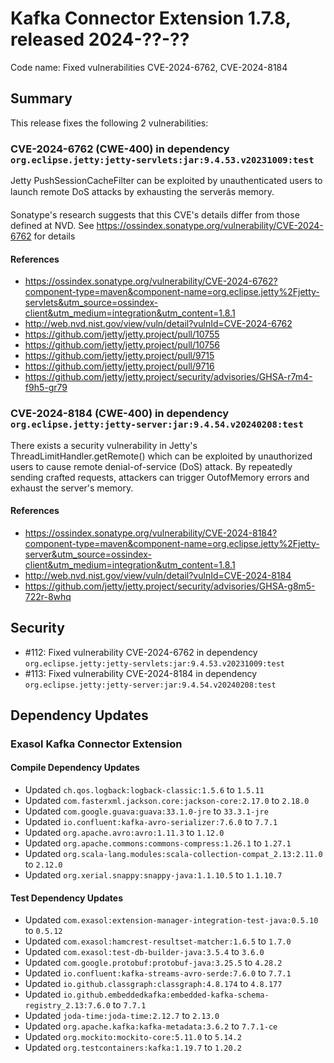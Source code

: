 # Kafka Connector Extension 1.7.8, released 2024-??-??

Code name: Fixed vulnerabilities CVE-2024-6762, CVE-2024-8184

## Summary

This release fixes the following 2 vulnerabilities:

### CVE-2024-6762 (CWE-400) in dependency `org.eclipse.jetty:jetty-servlets:jar:9.4.53.v20231009:test`
Jetty PushSessionCacheFilter can be exploited by unauthenticated users 
to launch remote DoS attacks by exhausting the serverâs memory.

Sonatype's research suggests that this CVE's details differ from those defined at NVD. See https://ossindex.sonatype.org/vulnerability/CVE-2024-6762 for details
#### References
* https://ossindex.sonatype.org/vulnerability/CVE-2024-6762?component-type=maven&component-name=org.eclipse.jetty%2Fjetty-servlets&utm_source=ossindex-client&utm_medium=integration&utm_content=1.8.1
* http://web.nvd.nist.gov/view/vuln/detail?vulnId=CVE-2024-6762
* https://github.com/jetty/jetty.project/pull/10755
* https://github.com/jetty/jetty.project/pull/10756
* https://github.com/jetty/jetty.project/pull/9715
* https://github.com/jetty/jetty.project/pull/9716
* https://github.com/jetty/jetty.project/security/advisories/GHSA-r7m4-f9h5-gr79

### CVE-2024-8184 (CWE-400) in dependency `org.eclipse.jetty:jetty-server:jar:9.4.54.v20240208:test`
There exists a security vulnerability in Jetty's ThreadLimitHandler.getRemote() which can be exploited by unauthorized users to cause remote denial-of-service (DoS) attack.  By repeatedly sending crafted requests, attackers can trigger OutofMemory errors and exhaust the server's memory.
#### References
* https://ossindex.sonatype.org/vulnerability/CVE-2024-8184?component-type=maven&component-name=org.eclipse.jetty%2Fjetty-server&utm_source=ossindex-client&utm_medium=integration&utm_content=1.8.1
* http://web.nvd.nist.gov/view/vuln/detail?vulnId=CVE-2024-8184
* https://github.com/jetty/jetty.project/security/advisories/GHSA-g8m5-722r-8whq

## Security

* #112: Fixed vulnerability CVE-2024-6762 in dependency `org.eclipse.jetty:jetty-servlets:jar:9.4.53.v20231009:test`
* #113: Fixed vulnerability CVE-2024-8184 in dependency `org.eclipse.jetty:jetty-server:jar:9.4.54.v20240208:test`

## Dependency Updates

### Exasol Kafka Connector Extension

#### Compile Dependency Updates

* Updated `ch.qos.logback:logback-classic:1.5.6` to `1.5.11`
* Updated `com.fasterxml.jackson.core:jackson-core:2.17.0` to `2.18.0`
* Updated `com.google.guava:guava:33.1.0-jre` to `33.3.1-jre`
* Updated `io.confluent:kafka-avro-serializer:7.6.0` to `7.7.1`
* Updated `org.apache.avro:avro:1.11.3` to `1.12.0`
* Updated `org.apache.commons:commons-compress:1.26.1` to `1.27.1`
* Updated `org.scala-lang.modules:scala-collection-compat_2.13:2.11.0` to `2.12.0`
* Updated `org.xerial.snappy:snappy-java:1.1.10.5` to `1.1.10.7`

#### Test Dependency Updates

* Updated `com.exasol:extension-manager-integration-test-java:0.5.10` to `0.5.12`
* Updated `com.exasol:hamcrest-resultset-matcher:1.6.5` to `1.7.0`
* Updated `com.exasol:test-db-builder-java:3.5.4` to `3.6.0`
* Updated `com.google.protobuf:protobuf-java:3.25.5` to `4.28.2`
* Updated `io.confluent:kafka-streams-avro-serde:7.6.0` to `7.7.1`
* Updated `io.github.classgraph:classgraph:4.8.174` to `4.8.177`
* Updated `io.github.embeddedkafka:embedded-kafka-schema-registry_2.13:7.6.0` to `7.7.1`
* Updated `joda-time:joda-time:2.12.7` to `2.13.0`
* Updated `org.apache.kafka:kafka-metadata:3.6.2` to `7.7.1-ce`
* Updated `org.mockito:mockito-core:5.11.0` to `5.14.2`
* Updated `org.testcontainers:kafka:1.19.7` to `1.20.2`
